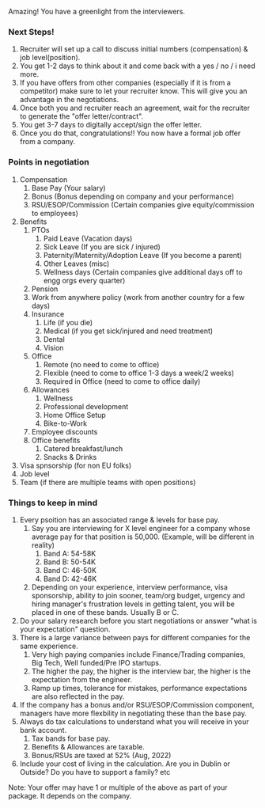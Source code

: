 Amazing! You have a greenlight from the interviewers.

### Next Steps!

1. Recruiter will set up a call to discuss initial numbers (compensation) & job level(position).
2. You get 1-2 days to think about it and come back with a yes / no / i need more.
3. If you have offers from other companies (especially if it is from a competitor) make sure to let your recruiter know.  This will give you an advantage in the negotiations.
4. Once both you and recruiter reach an agreement, wait for the recruiter to generate the "offer letter/contract".
5. You get 3-7 days to digitally accept/sign the offer letter.
6. Once you do that, congratulations!! You now have a formal job offer from a company.


### Points in negotiation

1. Compensation
    1. Base Pay (Your salary)
    2. Bonus (Bonus depending on company and your performance)
    3. RSU/ESOP/Commission (Certain companies give equity/commission to employees)
2. Benefits
    1. PTOs
        1. Paid Leave (Vacation days)
        2. Sick Leave (If you are sick / injured)
        3. Paternity/Maternity/Adoption Leave (If you become a parent)
        4. Other Leaves (misc)
        5. Wellness days (Certain companies give additional days off to engg orgs every quarter)
    2. Pension
    3. Work from anywhere policy (work from another country for a few days)
    4. Insurance
        1. Life (if you die)
        2. Medical (if you get sick/injured and need treatment)
        3. Dental
        4. Vision
    5. Office
        1. Remote (no need to come to office)
        2. Flexible (need to come to office 1-3 days a week/2 weeks)
        3. Required in Office (need to come to office daily)
    6. Allowances
        1. Wellness
        2. Professional development
        3. Home Office Setup
        4. Bike-to-Work
    7. Employee discounts
    8. Office benefits
        1. Catered breakfast/lunch
        2. Snacks & Drinks
3. Visa spnsorship (for non EU folks)
4. Job level
5. Team (if there are multiple teams with open positions)



### Things to keep in mind

1. Every psoition has an associated range & levels for base pay.
    1. Say you are interviewing for X level engineer for a company whose average pay for that position is 50,000. (Example, will be different in reality)
        1. Band A: 54-58K
        2. Band B: 50-54K
        3. Band C: 46-50K
        4. Band D: 42-46K 
    2. Depending on your experience, interview performance, visa sponsorship, ability to join sooner, team/org budget, urgency and hiring manager's frustration levels in getting talent, you will be placed in one of these bands. Usually B or C.
2. Do your salary research before you start negotiations or answer "what is your expectation" question.
3. There is a large variance between pays for different companies for the same experience.
    1. Very high paying companies include Finance/Trading companies, Big Tech, Well funded/Pre IPO startups.
    2. The higher the pay, the higher is the interview bar, the higher is the expectation from the engineer.
    3. Ramp up times, tolerance for mistakes, performance expectations are also reflected in the pay.
4. If the company has a bonus and/or RSU/ESOP/Commission component, managers have more flexbility in negotiating these than the base pay.
5. Always do tax calculations to understand what you will receive in your bank account.
    1. Tax bands for base pay.
    2. Benefits & Allowances are taxable.
    3. Bonus/RSUs are taxed at 52% (Aug, 2022) 
6. Include your cost of living in the calculation. Are you in Dublin or Outside? Do you have to support a family? etc



Note: Your offer may have 1 or multiple of the above as part of your package. It depends on the company.
